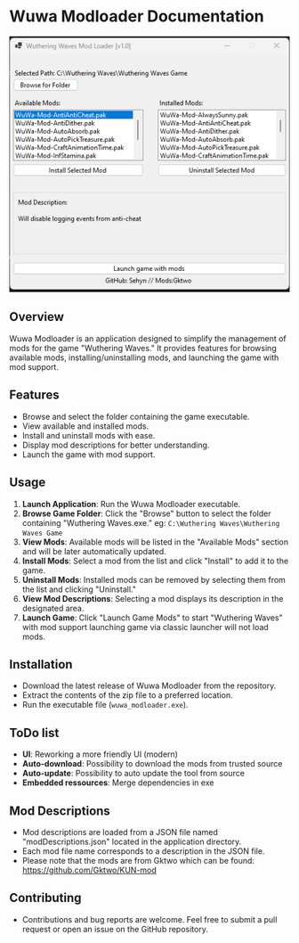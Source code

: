 # Wuwa Modloader Documentation

![Modloader Screenshot](images/modloader_screenshot.png)


## Overview
Wuwa Modloader is an application designed to simplify the management of mods for the game "Wuthering Waves." It provides features for browsing available mods, installing/uninstalling mods, and launching the game with mod support.

## Features
- Browse and select the folder containing the game executable.
- View available and installed mods.
- Install and uninstall mods with ease.
- Display mod descriptions for better understanding.
- Launch the game with mod support.

## Usage
1. **Launch Application**: Run the Wuwa Modloader executable.
2. **Browse Game Folder**: Click the "Browse" button to select the folder containing "Wuthering Waves.exe." eg: `C:\Wuthering Waves\Wuthering Waves Game`
3. **View Mods**: Available mods will be listed in the "Available Mods" section and will be later automatically updated.
4. **Install Mods**: Select a mod from the list and click "Install" to add it to the game.
5. **Uninstall Mods**: Installed mods can be removed by selecting them from the list and clicking "Uninstall."
6. **View Mod Descriptions**: Selecting a mod displays its description in the designated area.
7. **Launch Game**: Click "Launch Game Mods" to start "Wuthering Waves" with mod support launching game via classic launcher will not load mods.

## Installation
- Download the latest release of Wuwa Modloader from the repository.
- Extract the contents of the zip file to a preferred location.
- Run the executable file (`wuwa_modloader.exe`).

## ToDo list
- **UI**: Reworking a more friendly UI (modern)
- **Auto-download**: Possibility to download the mods from trusted source
- **Auto-update**: Possibility to auto update the tool from source
- **Embedded ressources**: Merge dependencies in exe

## Mod Descriptions
- Mod descriptions are loaded from a JSON file named "modDescriptions.json" located in the application directory.
- Each mod file name corresponds to a description in the JSON file.
- Please note that the mods are from Gktwo which can be found: https://github.com/Gktwo/KUN-mod


## Contributing
- Contributions and bug reports are welcome. Feel free to submit a pull request or open an issue on the GitHub repository.
